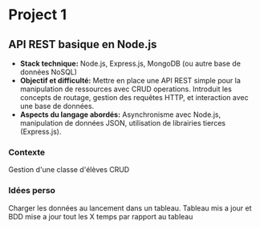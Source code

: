 # Project 1

## API REST basique en Node.js
   - **Stack technique:** Node.js, Express.js, MongoDB (ou autre base de données NoSQL)
   - **Objectif et difficulté:** Mettre en place une API REST simple pour la manipulation de ressources avec CRUD operations. Introduit les concepts de routage, gestion des requêtes HTTP, et interaction avec une base de données.
   - **Aspects du langage abordés:** Asynchronisme avec Node.js, manipulation de données JSON, utilisation de librairies tierces (Express.js).


### Contexte
Gestion d'une classe d'élèves CRUD


### Idées perso
Charger les données au lancement dans un tableau. Tableau mis a jour et BDD mise a jour tout les X temps par rapport au tableau